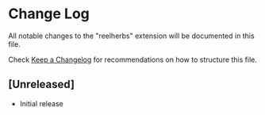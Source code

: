 # Change Log

All notable changes to the "reelherbs" extension will be documented in this file.

Check [Keep a Changelog](http://keepachangelog.com/) for recommendations on how to structure this file.

## [Unreleased]

- Initial release